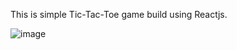 This is simple Tic-Tac-Toe game build using Reactjs.

![image](https://github.com/paragchauhan98/tic-tac-toe-with-React/assets/40602069/58f788e8-68e6-4dc5-b98d-ec56070ea931)
